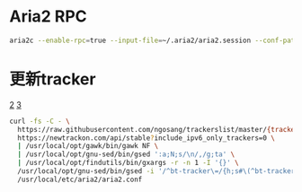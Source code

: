 
# Aria2 RPC #

```sh
aria2c --enable-rpc=true --input-file=~/.aria2/aria2.session --conf-path=~/.aria2/aria2.conf
```

# 更新tracker #

[2](https://newtrackon.com/api/stable?include_ipv6_only_trackers=0) [3](https://newtrackon.com/api/stable)

```sh
curl -fs -C - \
  https://raw.githubusercontent.com/ngosang/trackerslist/master/{trackers_all,trackers_all_ws,trackers_all_ip}.txt \
  https://newtrackon.com/api/stable?include_ipv6_only_trackers=0 \
  | /usr/local/opt/gawk/bin/gawk NF \
  | /usr/local/opt/gnu-sed/bin/gsed ':a;N;s/\n/,/g;ta' \
  | /usr/local/opt/findutils/bin/gxargs -r -n 1 -I '{}' \
  /usr/local/opt/gnu-sed/bin/gsed -i '/^bt-tracker\=/{h;s#\(^bt-tracker\=\).*$#\1{}#};${x;/^$/{s##bt-tracker\={}#;H};x}' \
  /usr/local/etc/aria2/aria2.conf
```

